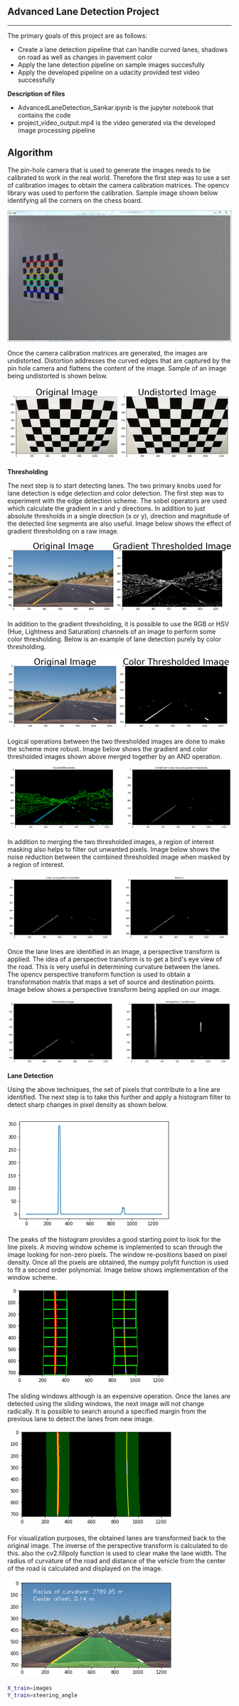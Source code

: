 ## Advanced Lane Detection Project
---

The primary goals of this project are as follows:
* Create a lane detection pipeline that can handle curved lanes, shadows on road as well as changes in pavement color
* Apply the lane detection pipeline on sample images succesfully
* Apply the developed pipeline on a udacity provided test video successfully

[//]: # (Image References)

[image1]: ./output_images/CameraCal.PNG "CameraCal"
[image2]: ./output_images/Distortion.PNG "Distortion"
[image3]: ./output_images/GradientThresholding.PNG "Gradient Threshold"
[image4]: ./output_images/ColorThresholding.PNG "Color Threshold"
[image5]: ./output_images/CombinedThresholding.PNG "Combined Threshold"
[image6]: ./output_images/MaskedCombinedThreshold.PNG "MaskedCombinedThreshold"
[image7]: ./output_images/Perspective.PNG "PerspectiveTransform"
[image8]: ./output_images/histogram.PNG "histogram"
[image9]: ./output_images/SlidingWindows.PNG "SlidingWindows"
[image10]: ./output_images/LaneDetectMargin.PNG "LaneDetectMargin"
[image11]: ./output_images/RadiusOfCurvature.PNG "RadiusOfCurvature"


**Description of files**

* AdvancedLaneDetection_Sankar.ipynb is the jupyter notebook that contains the code
* project_video_output.mp4 is the video generated via the developed image processing pipeline

**Algorithm**
---

The pin-hole camera that is used to generate the images needs to be calibrated to work in the real world. Therefore the first step was to use a set of calibration images to obtain the camera calibration matrices. The opencv library was used to perform the calibration. Sample image shown below identifying all the corners on the chess board.

![alt text][image1]

Once the camera calibration matrices are generated, the images are undistorted. Distortion addresses the curved edges that are captured by the pin hole camera and flattens the content of the image. Sample of an image being undistorted is shown below.

![alt text][image2]

**Thresholding**

The next step is to start detecting lanes. The two primary knobs used for lane detection is edge detection and color detection. The first step was to experiment with the edge detection scheme. The sobel operators are used which calculate the gradient in x and y directions. In addition to just absolute thresholds in a single direction (x or y), direction and magnitude of the detected line segments are also useful. Image below shows the effect of gradient thresholding on a raw image. 

![alt text][image3]

In addition to the gradient thresholding, it is possible to use the RGB or HSV (Hue, Lightness and Saturation) channels of an image to perform some color thresholding. Below is an example of lane detection purely by color thresholding. 

![alt text][image4]

Logical operations between the two thresholded images  are done to make the scheme more robust. Image below shows the gradient and color thresholded images shown above merged together by an AND operation. 

![alt text][image5]

In addition to merging the two thresholded images, a region of interest masking also helps to filter out unwanted pixels. Image below shows the noise reduction between the combined thresholded image when masked by a region of interest.

![alt text][image6]

Once the lane lines are identified in an image, a perspective transform is applied. The idea of a perspective transform is to get a bird's eye view of the road. This is very useful in determining curvature between the lanes. The opencv perspective transform function is used to obtain a transformation matrix that maps a set of source and destination points. Image below shows a perspective transform being applied on our image. 

![alt text][image7]

**Lane Detection**

Using the above techniques, the set of pixels that contribute to a line are identified. The next step is to take this further and apply a histogram filter to detect sharp changes in pixel density as shown below. 

![alt text][image8]

The peaks of the histogram provides a good starting point to look for the line pixels. A moving window scheme is implemented to scan through the image looking for non-zero pixels. The window re-positions based on pixel density. Once all the pixels are obtained, the numpy polyfit function is used to fit a second order polynomial. Image below shows implementation of the window scheme. 

![alt text][image9]

The sliding windows although is an expensive operation. Once the lanes are detected using the sliding windows, the next image will not change radically. It is possible to search around a specified margin from the previous lane to detect the lanes from new image. 

![alt text][image10]

For visualization purposes, the obtained lanes are transformed back to the original image. The inverse of the perspective transform is calculated to do this. also the cv2.fillpoly function is used to clear make the lane width. The radius of curvature of the road and distance of the vehicle from the center of the road is calculated and displayed on the image. 

![alt text][image11]



```sh
X_train=images
Y_train=steering_angle
```
